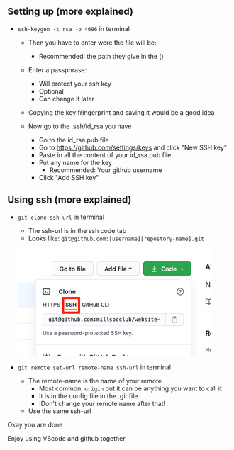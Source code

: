## Setting up (more explained)
- `ssh-keygen -t rsa -b 4096` in terminal
	- Then you have to enter were the file will be:
		- Recommended: the path they give in the ()
	- Enter a passphrase:
		- Will protect your ssh key
		- Optional
		- Can change it later
	- Copying the key fringerprint and saving it would be a good idea
	
	- Now go to the .ssh/id_rsa you have
		- Go to the id_rsa.pub file
		- Go to https://github.com/settings/keys and click "New SSH key"
		- Paste in all the content of your id_rsa.pub file
		- Put any name for the key
			- Recommended: Your github username
		- Click "Add SSH key"
## Using ssh (more explained)
- `git clone ssh-url` in terminal
	- The ssh-url is in the ssh code tab
	- Looks like: `git@github.com:[username][repostory-name].git`
	
	![](https://github.com/millspcclub/website-dev-notes/raw/main/images/git-clone-ssh.png)
- `git remote set-url remote-name ssh-url` in terminal
	- The remote-name is the name of your remote
		 - Most common: `origin` but it can be anything you want to call it
		 - It is in the config file in the .git file
		 - !Don't change your remote name after that!
	- Use the same ssh-url

Okay you are done

Enjoy using VScode and github together


